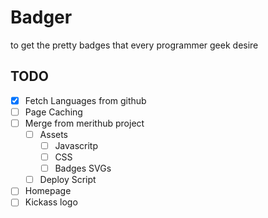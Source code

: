 # Badger

to get the pretty badges that every programmer geek desire

## TODO

- [x] Fetch Languages from github 
- [ ] Page Caching
- [ ] Merge from merithub project
  - [ ] Assets
    - [ ] Javascritp
    - [ ] CSS
    - [ ] Badges SVGs
  - [ ] Deploy Script
- [ ] Homepage
- [ ] Kickass logo
